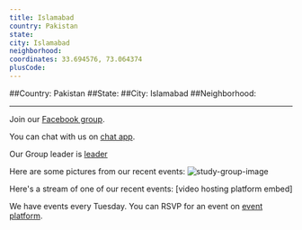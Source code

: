 ```yaml
---
title: Islamabad
country: Pakistan
state: 
city: Islamabad
neighborhood: 
coordinates: 33.694576, 73.064374
plusCode:
---
```


##Country: Pakistan
##State: 
##City: Islamabad
##Neighborhood: 
*****
Join our [Facebook group](https://www.facebook.com/groups/free.code.camp.islamabad).

You can chat with us on [chat app]().

Our Group leader is [leader]()

Here are some pictures from our recent events:
![study-group-image]()

Here's a stream of one of our recent events:
[video hosting platform embed]

We have events every Tuesday. You can RSVP for an event on [event platform]().
